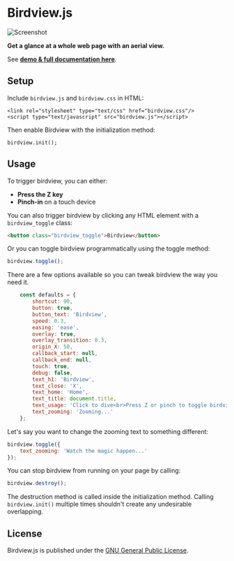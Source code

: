 # Birdview.js

![Screenshot](birdview_banner.png)

**Get a glance at a whole web page with an aerial view.**

See [**demo & full documentation here**](https://www.achrafkassioui.com/birdview/).

## Setup

Include `birdview.js` and `birdview.css` in HTML:

```
<link rel="stylesheet" type="text/css" href="birdview.css"/>
<script type="text/javascript" src="birdview.js"></script>
```

Then enable Birdview with the initialization method:

```
birdview.init();
```

## Usage

To trigger birdview, you can either:

- **Press the Z key**
- **Pinch-in** on a touch device

You can also trigger birdview by clicking any HTML element with a `birdview_toggle` class:

```html
<button class="birdview_toggle">Birdview</button>
```

Or you can toggle birdview programmatically using the toggle method:

```javascript
birdview.toggle();
```

There are a few options available so you can tweak birdview the way you need it.

```javascript
	const defaults = {
		shortcut: 90,
		button: true,
		button_text: 'Birdview',
		speed: 0.3,
		easing: 'ease',
		overlay: true,
		overlay_transition: 0.3,
		origin_X: 50,
		callback_start: null,
		callback_end: null,
		touch: true,
		debug: false,
		text_h1: 'Birdview',
		text_close: 'X',
		text_home: 'Home',
		text_title: document.title,
		text_usage: 'Click to dive<br>Press Z or pinch to toggle birdview',
		text_zooming: 'Zooming...'
	};
```

Let's say you want to change the zooming text to something different:

```javascript
birdview.toggle({
    text_zooming: 'Watch the magic happen...'
});
```



You can stop birdview from running on your page by calling:

```javascript
birdview.destroy();
```

The destruction method is called inside the initialization method. Calling `birdview.init()` multiple times shouldn't create any undesirable overlapping.

## License

Birdview.js is published under the [GNU General Public License](https://www.gnu.org/licenses/gpl-3.0.en.html).
